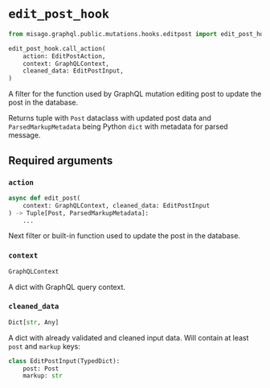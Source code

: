 # `edit_post_hook`

```python
from misago.graphql.public.mutations.hooks.editpost import edit_post_hook

edit_post_hook.call_action(
    action: EditPostAction,
    context: GraphQLContext,
    cleaned_data: EditPostInput,
)
```

A filter for the function used by GraphQL mutation editing post to update the post in the database.

Returns tuple with `Post` dataclass with updated post data and `ParsedMarkupMetadata` being Python `dict` with metadata for parsed message.


## Required arguments

### `action`

```python
async def edit_post(
    context: GraphQLContext, cleaned_data: EditPostInput
) -> Tuple[Post, ParsedMarkupMetadata]:
    ...
```

Next filter or built-in function used to update the post in the database.


### `context`

```python
GraphQLContext
```

A dict with GraphQL query context.


### `cleaned_data`

```python
Dict[str, Any]
```

A dict with already validated and cleaned input data. Will contain at least `post` and `markup` keys:

```python
class EditPostInput(TypedDict):
    post: Post
    markup: str
```